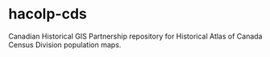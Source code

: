 # hacolp-cds
Canadian Historical GIS Partnership repository for Historical Atlas of Canada Census Division population maps.
